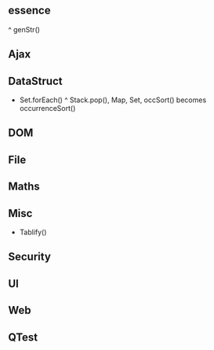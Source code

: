 ## essence
^ genStr()

## Ajax


## DataStruct
+ Set.forEach()
^ Stack.pop(), Map, Set, occSort() becomes occurrenceSort()

## DOM


## File


## Maths


## Misc
+ Tablify()

## Security


## UI


## Web


## QTest
